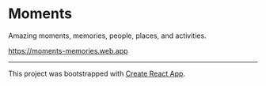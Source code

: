 # Moments

Amazing moments, memories, people, places, and activities.

https://moments-memories.web.app

---

This project was bootstrapped with [Create React App](https://github.com/facebook/create-react-app).

